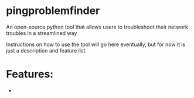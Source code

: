 # pingproblemfinder
An open-source python tool that allows users to troubleshoot their network troubles in a streamlined way

Instructions on how to use the tool will go here eventually, but for now it is just a description and feature list.

# Features:
- 
